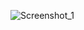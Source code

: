 ![Screenshot_1](https://user-images.githubusercontent.com/113123266/207906722-44382fd9-b808-4a28-958b-77b7df642341.png)
